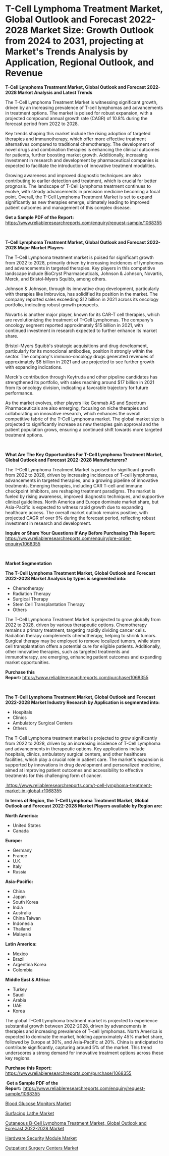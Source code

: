<p><h1>T-Cell Lymphoma Treatment Market, Global Outlook and Forecast 2022-2028 Market Size: Growth Outlook from 2024 to 2031, projecting at Market's Trends Analysis by Application, Regional Outlook, and Revenue</h1></p><p><strong>T-Cell Lymphoma Treatment Market, Global Outlook and Forecast 2022-2028 Market Analysis and Latest Trends</strong></p>
<p><p>The T-Cell Lymphoma Treatment Market is witnessing significant growth, driven by an increasing prevalence of T-cell lymphomas and advancements in treatment options. The market is poised for robust expansion, with a projected compound annual growth rate (CAGR) of 10.8% during the forecast period from 2022 to 2028. </p><p>Key trends shaping this market include the rising adoption of targeted therapies and immunotherapy, which offer more effective treatment alternatives compared to traditional chemotherapy. The development of novel drugs and combination therapies is enhancing the clinical outcomes for patients, further boosting market growth. Additionally, increasing investment in research and development by pharmaceutical companies is expected to facilitate the introduction of innovative treatment modalities.</p><p>Growing awareness and improved diagnostic techniques are also contributing to earlier detection and treatment, which is crucial for better prognosis. The landscape of T-Cell Lymphoma treatment continues to evolve, with steady advancements in precision medicine becoming a focal point. Overall, the T-Cell Lymphoma Treatment Market is set to expand significantly as new therapies emerge, ultimately leading to improved patient outcomes and management of this complex disease.</p></p>
<p><strong>Get a Sample PDF of the Report:&nbsp;</strong> <a href="https://www.reliableresearchreports.com/enquiry/request-sample/1068355">https://www.reliableresearchreports.com/enquiry/request-sample/1068355</a></p>
<p>&nbsp;</p>
<p><strong>T-Cell Lymphoma Treatment Market, Global Outlook and Forecast 2022-2028 Major Market Players</strong></p>
<p><p>The T-Cell Lymphoma treatment market is poised for significant growth from 2022 to 2028, primarily driven by increasing incidences of lymphomas and advancements in targeted therapies. Key players in this competitive landscape include BioCryst Pharmaceuticals, Johnson & Johnson, Novartis, Merck, and Bristol-Myers Squibb, among others.</p><p>Johnson & Johnson, through its innovative drug development, particularly with therapies like Imbruvica, has solidified its position in the market. The company reported sales exceeding $12 billion in 2021 across its oncology portfolio, indicating robust growth prospects.</p><p>Novartis is another major player, known for its CAR-T cell therapies, which are revolutionizing the treatment of T-Cell Lymphomas. The company's oncology segment reported approximately $15 billion in 2021, with continued investment in research expected to further enhance its market share.</p><p>Bristol-Myers Squibb's strategic acquisitions and drug development, particularly for its monoclonal antibodies, position it strongly within the sector. The company's immuno-oncology drugs generated revenues of approximately $8 billion in 2021 and are projected to see further growth with expanding indications.</p><p>Merck's contribution through Keytruda and other pipeline candidates has strengthened its portfolio, with sales reaching around $17 billion in 2021 from its oncology division, indicating a favorable trajectory for future performance.</p><p>As the market evolves, other players like Genmab AS and Spectrum Pharmaceuticals are also emerging, focusing on niche therapies and collaborating on innovative research, which enhances the overall competitive fabric of the T-Cell Lymphoma market. The global market size is projected to significantly increase as new therapies gain approval and the patient population grows, ensuring a continued shift towards more targeted treatment options.</p></p>
<p>&nbsp;</p>
<p><strong>What Are The Key Opportunities For T-Cell Lymphoma Treatment Market, Global Outlook and Forecast 2022-2028 Manufacturers?</strong></p>
<p><p>The T-Cell Lymphoma Treatment Market is poised for significant growth from 2022 to 2028, driven by increasing incidences of T-cell lymphomas, advancements in targeted therapies, and a growing pipeline of innovative treatments. Emerging therapies, including CAR T-cell and immune checkpoint inhibitors, are reshaping treatment paradigms. The market is fueled by rising awareness, improved diagnostic techniques, and supportive clinical guidelines. North America and Europe dominate market share, but Asia-Pacific is expected to witness rapid growth due to expanding healthcare access. The overall market outlook remains positive, with projected CAGR of over 9% during the forecast period, reflecting robust investment in research and development.</p></p>
<p><strong>Inquire or Share Your Questions If Any Before Purchasing This Report:</strong> <a href="https://www.reliableresearchreports.com/enquiry/pre-order-enquiry/1068355">https://www.reliableresearchreports.com/enquiry/pre-order-enquiry/1068355</a></p>
<p>&nbsp;</p>
<p><strong>Market Segmentation</strong></p>
<p><strong>The T-Cell Lymphoma Treatment Market, Global Outlook and Forecast 2022-2028 Market Analysis by types is segmented into:</strong></p>
<p><ul><li>Chemotherapy</li><li>Radiation Therapy</li><li>Surgical Therapy</li><li>Stem Cell Transplantation Therapy</li><li>Others</li></ul></p>
<p><p>The T-Cell Lymphoma Treatment Market is projected to grow globally from 2022 to 2028, driven by various therapeutic options. Chemotherapy remains a primary treatment, targeting rapidly dividing cancer cells. Radiation therapy complements chemotherapy, helping to shrink tumors. Surgical therapy may be employed to remove localized tumors, while stem cell transplantation offers a potential cure for eligible patients. Additionally, other innovative therapies, such as targeted treatments and immunotherapy, are emerging, enhancing patient outcomes and expanding market opportunities.</p></p>
<p><strong>Purchase this Report:&nbsp;</strong><a href="https://www.reliableresearchreports.com/purchase/1068355">https://www.reliableresearchreports.com/purchase/1068355</a></p>
<p>&nbsp;</p>
<p><strong>The T-Cell Lymphoma Treatment Market, Global Outlook and Forecast 2022-2028 Market Industry Research by Application is segmented into:</strong></p>
<p><ul><li>Hospitals</li><li>Clinics</li><li>Ambulatory Surgical Centers</li><li>Others</li></ul></p>
<p><p>The T-Cell Lymphoma treatment market is projected to grow significantly from 2022 to 2028, driven by an increasing incidence of T-Cell Lymphoma and advancements in therapeutic options. Key applications include hospitals, clinics, ambulatory surgical centers, and other healthcare facilities, which play a crucial role in patient care. The market's expansion is supported by innovations in drug development and personalized medicine, aimed at improving patient outcomes and accessibility to effective treatments for this challenging form of cancer.</p></p>
<p><a href="https://www.reliableresearchreports.com/t-cell-lymphoma-treatment-market-in-global-r1068355">&nbsp;https://www.reliableresearchreports.com/t-cell-lymphoma-treatment-market-in-global-r1068355</a></p>
<p><strong>In terms of Region, the T-Cell Lymphoma Treatment Market, Global Outlook and Forecast 2022-2028 Market Players available by Region are:</strong></p>
<p>
    <p> <strong> North America: </strong>
        <ul>
            <li>United States</li>
            <li>Canada</li>
        </ul>
        </p> 
    <p> <strong> Europe: </strong>
        <ul>
            <li>Germany</li>
            <li>France</li>
            <li>U.K.</li>
            <li>Italy</li>
            <li>Russia</li>
        </ul>
        </p> 
    <p> <strong> Asia-Pacific: </strong>
        <ul>
            <li>China</li>
            <li>Japan</li>
            <li>South Korea</li>
            <li>India</li>
            <li>Australia</li>
            <li>China Taiwan</li>
            <li>Indonesia</li>
            <li>Thailand</li>
            <li>Malaysia</li>
        </ul>
        </p> 
    <p> <strong> Latin America: </strong>
        <ul>
            <li>Mexico</li>
            <li>Brazil</li>
            <li>Argentina Korea</li>
            <li>Colombia</li>
        </ul>
        </p> 
    <p> <strong> Middle East & Africa: </strong>
        <ul>
            <li>Turkey</li>
            <li>Saudi</li>
            <li>Arabia</li>
            <li>UAE</li>
            <li>Korea</li>
        </ul>
    </p>
    </p>
<p><p>The global T-Cell Lymphoma treatment market is projected to experience substantial growth between 2022-2028, driven by advancements in therapies and increasing prevalence of T-cell lymphomas. North America is expected to dominate the market, holding approximately 45% market share, followed by Europe at 30%, and Asia-Pacific at 20%. China is anticipated to contribute significantly, capturing around 5% of the market. This trend underscores a strong demand for innovative treatment options across these key regions.</p></p>
<p><strong>Purchase this Report: </strong><a href="https://www.reliableresearchreports.com/purchase/1068355">https://www.reliableresearchreports.com/purchase/1068355</a></p>
<p>&nbsp;<strong>Get a Sample PDF of the Report:&nbsp;&nbsp;</strong><a href="https://www.reliableresearchreports.com/enquiry/request-sample/1068355">https://www.reliableresearchreports.com/enquiry/request-sample/1068355</a></p>
<p><strong></strong></p>
<p><p><a href="https://issuu.com/reportprime-2/docs/blood-glucose-monitors-market-size-_f752635e5cc0c1">Blood Glucose Monitors Market</a></p><p><a href="https://issuu.com/reportprime-2/docs/surfacing-lathe-market-size-2030.pp_44560f28c455f0">Surfacing Lathe Market</a></p><p><a href="https://github.com/YashRP12/Market-Research-Report-List-6/blob/main/cutaneous-b-cell-lymphoma-treatment-market-global-outlook-and-forecast-2022-2028-market.md">Cutaneous B-Cell Lymphoma Treatment Market, Global Outlook and Forecast 2022-2028 Market</a></p><p><a href="https://www.linkedin.com/pulse/unveiling-market-trends-global-hardware-security-module-cnxac?trackingId=5u2SjTeiR2yPGj%2BTx8yeQw%3D%3D">Hardware Security Module Market</a></p><p><a href="https://www.linkedin.com/pulse/outpatient-surgery-centers-market-global-share-ranking-overall-gywzc?trackingId=54IbjSt5Tti3TKl6PDPgTw%3D%3D">Outpatient Surgery Centers Market</a></p></p>